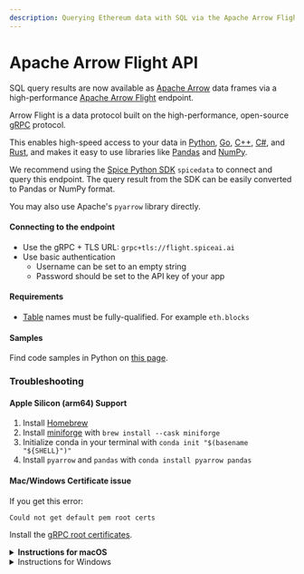 ```yaml
---
description: Querying Ethereum data with SQL via the Apache Arrow Flight API
---
```


# Apache Arrow Flight API

SQL query results are now available as [Apache Arrow](https://arrow.apache.org) data frames via a high-performance [Apache Arrow Flight](https://arrow.apache.org/docs/format/Flight.html) endpoint.

Arrow Flight is a data protocol built on the high-performance, open-source [gRPC](https://grpc.io) protocol.&#x20;

This enables high-speed access to your data in [Python](https://arrow.apache.org/docs/python/index.html), [Go](https://pkg.go.dev/github.com/apache/arrow/go/v8), [C++](https://arrow.apache.org/docs/cpp/index.html), [C#](https://github.com/apache/arrow/blob/master/csharp/README.md), and [Rust](https://docs.rs/arrow-flight/latest/arrow\_flight/), and makes it easy to use libraries like [Pandas](https://arrow.apache.org/docs/python/pandas.html) and [NumPy](https://arrow.apache.org/docs/python/numpy.html?highlight=numpy#).

We recommend using the [Spice Python SDK](../../sdks/python-sdk.md) `spicedata` to connect and query this endpoint. The query result from the SDK can be easily converted to Pandas or NumPy format.

You may also use Apache's `pyarrow` library directly.

#### Connecting to the endpoint

* Use the gRPC + TLS URL: `grpc+tls://flight.spiceai.ai`
* Use basic authentication
  * Username can be set to an empty string
  * Password should be set to the API key of your app

#### Requirements

* [Table](broken-reference) names must be fully-qualified. For example `eth.blocks`

#### Samples

Find code samples in Python on [this page](broken-reference).

### Troubleshooting

#### Apple Silicon (arm64) Support

1. Install [Homebrew](https://brew.sh)
2. Install [miniforge](https://github.com/conda-forge/miniforge) with `brew install --cask miniforge`
3. Initialize conda in your terminal with `conda init "$(basename "${SHELL}")"`
4. Install `pyarrow` and `pandas` with `conda install pyarrow pandas`

#### Mac/Windows Certificate issue

If you get this error:

`Could not get default pem root certs`

Install the [gRPC root certificates](https://github.com/googleapis/google-cloud-cpp/blob/main/google/cloud/bigtable/examples/README.md#configure-environment).

<details>

<summary><strong>Instructions for macOS</strong></summary>

First download the `roots.pem` file from the google server:

```bash
curl -Lo roots.pem https://pki.google.com/roots.pem 
```

Before running your code/jupyter notebook the environment variable `GRPC_DEFAULT_SSL_ROOTS_FILE_PATH` must be set to the pem file path. If you are using command from a terminal this can be done from the folder containing `roots.pem` with:

```bash
export GRPC_DEFAULT_SSL_ROOTS_FILE_PATH="$PWD/roots.pem"
```

The `export` command will set this variable for this specific terminal and thus will need to be run every time you open a new terminal. Additionally you can add to your terminal profile.

Note that `$PWD` is a bash-specific variable that will be replaced by the current directory path. You can download the certificate file `roots.pem` in a specific location and inform this path instead of `$PWD`.

</details>

<details>

<summary>Instructions for Windows</summary>

```powershell
@powershell -NoProfile -ExecutionPolicy unrestricted -Command ^
    (new-object System.Net.WebClient).Downloadfile( ^
        'https://pki.google.com/roots.pem', 'roots.pem')
set GRPC_DEFAULT_SSL_ROOTS_FILE_PATH=%cd%\roots.pem
```

</details>
